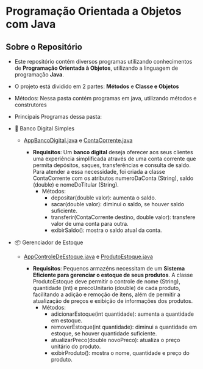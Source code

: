 # Programação Orientada a Objetos com Java

## Sobre o Repositório
- Este repositório contém diversos programas utilizando conhecimentos de **Programação Orientada à Objetos**, utilizando a linguagem de programação **Java**.

- O projeto está dividido em 2 partes: **Métodos** e **Classe e Objetos**

- Métodos: Nessa pasta contém programas em java, utilizando métodos e construtores

- Principais Programas dessa pasta:

- 🏦 Banco Digital Simples

    - [AppBancoDigital.java](https://github.com/gabrielhilins/POO-OOP-Java/blob/main/Metodos/AppBancoDigital.java) e [ContaCorrente.java](https://github.com/gabrielhilins/POO-OOP-Java/blob/main/Metodos/ContaCorrente.java)

        - **Requisitos**: Um **banco digital** deseja oferecer aos seus clientes uma experiência simplificada através de uma conta corrente que permita depósitos, saques, transferências e consulta de saldo. Para atender a essa necessidade, foi criada a classe ContaCorrente com os atributos numeroDaConta (String), saldo (double) e nomeDoTitular (String).
            - Métodos:
                - depositar(double valor): aumenta o saldo.
                - sacar(double valor): diminui o saldo, se houver saldo suficiente.
                - transferir(ContaCorrente destino, double valor): transfere valor de uma conta para outra.
                - exibirSaldo(): mostra o saldo atual da conta.

- 📦 Gerenciador de Estoque
    - [AppControleDeEstoque.java](https://github.com/gabrielhilins/POO-OOP-Java/blob/main/Metodos/AppControleDeEstoque.java) e [ProdutoEstoque.java](https://github.com/gabrielhilins/POO-OOP-Java/blob/main/Metodos/ProdutoEstoque.java)

        - **Requisitos**: Pequenos armazéns necessitam de um **Sistema Eficiente para gerenciar o estoque de seus produtos**. A classe ProdutoEstoque deve permitir o controle de nome (String), quantidade (int) e precoUnitario (double) de cada produto, facilitando a adição e remoção de itens, além de permitir a atualização de preços e exibição de informações dos produtos.
            - Métodos:
                - adicionarEstoque(int quantidade): aumenta a quantidade em estoque.
                - removerEstoque(int quantidade): diminui a quantidade em estoque, se houver quantidade suficiente.
                - atualizarPreco(double novoPreco): atualiza o preço unitário do produto.
                - exibirProduto(): mostra o nome, quantidade e preço do produto.

